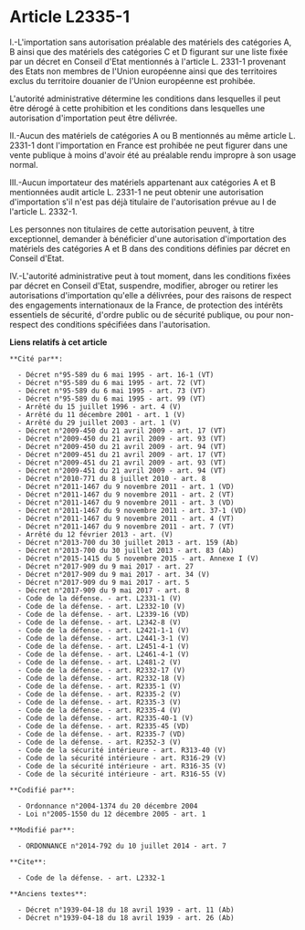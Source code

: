 # Article L2335-1

I.-L'importation sans autorisation préalable des matériels des catégories A, B ainsi que des matériels des catégories C et D
figurant sur une liste fixée par un décret en Conseil d'Etat mentionnés à l'article L. 2331-1         provenant des Etats non
membres de l'Union européenne ainsi que des territoires exclus du territoire douanier de l'Union européenne est prohibée. 

L'autorité administrative détermine les conditions dans lesquelles il peut être dérogé à cette prohibition et les conditions
dans lesquelles une autorisation d'importation peut être délivrée. 

II.-Aucun des matériels de catégories A ou B mentionnés au même article L. 2331-1 dont l'importation en France est prohibée
ne peut figurer dans une vente publique à moins d'avoir été au préalable rendu impropre à son usage normal. 

III.-Aucun importateur des matériels appartenant aux catégories A et B mentionnées audit article L. 2331-1 ne peut obtenir
une autorisation d'importation s'il n'est pas déjà titulaire de l'autorisation prévue au I de l'article L. 2332-1. 

Les personnes non titulaires de cette autorisation peuvent, à titre exceptionnel, demander à bénéficier d'une autorisation
d'importation des matériels des catégories A et B dans des conditions définies par décret en Conseil d'Etat. 

IV.-L'autorité administrative peut à tout moment, dans les conditions fixées par décret en Conseil d'Etat, suspendre,
modifier, abroger ou retirer les autorisations d'importation qu'elle a délivrées, pour des raisons de respect des engagements
internationaux de la France, de protection des intérêts essentiels de sécurité, d'ordre public ou de sécurité publique, ou
pour non-respect des conditions spécifiées dans l'autorisation.

**Liens relatifs à cet article**

	**Cité par**:

	  - Décret n°95-589 du 6 mai 1995 - art. 16-1 (VT)
	  - Décret n°95-589 du 6 mai 1995 - art. 72 (VT)
	  - Décret n°95-589 du 6 mai 1995 - art. 73 (VT)
	  - Décret n°95-589 du 6 mai 1995 - art. 99 (VT)
	  - Arrêté du 15 juillet 1996 - art. 4 (V)
	  - Arrêté du 11 décembre 2001 - art. 1 (V)
	  - Arrêté du 29 juillet 2003 - art. 1 (V)
	  - Décret n°2009-450 du 21 avril 2009 - art. 17 (VT)
	  - Décret n°2009-450 du 21 avril 2009 - art. 93 (VT)
	  - Décret n°2009-450 du 21 avril 2009 - art. 94 (VT)
	  - Décret n°2009-451 du 21 avril 2009 - art. 17 (VT)
	  - Décret n°2009-451 du 21 avril 2009 - art. 93 (VT)
	  - Décret n°2009-451 du 21 avril 2009 - art. 94 (VT)
	  - Décret n°2010-771 du 8 juillet 2010 - art. 8
	  - Décret n°2011-1467 du 9 novembre 2011 - art. 1 (VD)
	  - Décret n°2011-1467 du 9 novembre 2011 - art. 2 (VT)
	  - Décret n°2011-1467 du 9 novembre 2011 - art. 3 (VD)
	  - Décret n°2011-1467 du 9 novembre 2011 - art. 37-1 (VD)
	  - Décret n°2011-1467 du 9 novembre 2011 - art. 4 (VT)
	  - Décret n°2011-1467 du 9 novembre 2011 - art. 7 (VT)
	  - Arrêté du 12 février 2013 - art. (V)
	  - Décret n°2013-700 du 30 juillet 2013 - art. 159 (Ab)
	  - Décret n°2013-700 du 30 juillet 2013 - art. 83 (Ab)
	  - Décret n°2015-1415 du 5 novembre 2015 - art. Annexe I (V)
	  - Décret n°2017-909 du 9 mai 2017 - art. 27
	  - Décret n°2017-909 du 9 mai 2017 - art. 34 (V)
	  - Décret n°2017-909 du 9 mai 2017 - art. 5
	  - Décret n°2017-909 du 9 mai 2017 - art. 8
	  - Code de la défense. - art. L2331-1 (V)
	  - Code de la défense. - art. L2332-10 (V)
	  - Code de la défense. - art. L2339-16 (VD)
	  - Code de la défense. - art. L2342-8 (V)
	  - Code de la défense. - art. L2421-1-1 (V)
	  - Code de la défense. - art. L2441-3-1 (V)
	  - Code de la défense. - art. L2451-4-1 (V)
	  - Code de la défense. - art. L2461-4-1 (V)
	  - Code de la défense. - art. L2481-2 (V)
	  - Code de la défense. - art. R2332-17 (V)
	  - Code de la défense. - art. R2332-18 (V)
	  - Code de la défense. - art. R2335-1 (V)
	  - Code de la défense. - art. R2335-2 (V)
	  - Code de la défense. - art. R2335-3 (V)
	  - Code de la défense. - art. R2335-4 (V)
	  - Code de la défense. - art. R2335-40-1 (V)
	  - Code de la défense. - art. R2335-45 (VD)
	  - Code de la défense. - art. R2335-7 (VD)
	  - Code de la défense. - art. R2352-3 (V)
	  - Code de la sécurité intérieure - art. R313-40 (V)
	  - Code de la sécurité intérieure - art. R316-29 (V)
	  - Code de la sécurité intérieure - art. R316-35 (V)
	  - Code de la sécurité intérieure - art. R316-55 (V)

	**Codifié par**:

	  - Ordonnance n°2004-1374 du 20 décembre 2004
	  - Loi n°2005-1550 du 12 décembre 2005 - art. 1

	**Modifié par**:

	  - ORDONNANCE n°2014-792 du 10 juillet 2014 - art. 7

	**Cite**:

	  - Code de la défense. - art. L2332-1

	**Anciens textes**:

	  - Décret n°1939-04-18 du 18 avril 1939 - art. 11 (Ab)
	  - Décret n°1939-04-18 du 18 avril 1939 - art. 26 (Ab)
